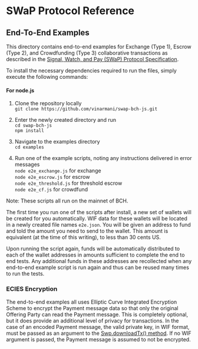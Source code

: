 # SWaP Protocol Reference

## End-To-End Examples

This directory contains end-to-end examples for Exchange (Type 1), Escrow (Type 2), and Crowdfunding (Type 3) collaborative transactions as described in the [Signal, Watch, and Pay (SWaP) Protocol Specification](https://github.com/vinarmani/swap-protocol/blob/master/swap-protocol-spec.md).

To install the necessary dependencies required to run the files, simply execute the following commands:

#### For node.js
1. Clone the repository locally<br>
`git clone https://github.com/vinarmani/swap-bch-js.git`

2. Enter the newly created directory and run<br>
`cd swap-bch-js`<br>
`npm install`

3. Navigate to the examples directory<br>
`cd examples`

4. Run one of the example scripts, noting any instructions delivered in error messages<br>
`node e2e_exchange.js` for exchange<br>
`node e2e_escrow.js` for escrow<br>
`node e2e_threshold.js` for threshold escrow<br>
`node e2e_cf.js` for crowdfund<br>

Note: These scripts all run on the mainnet of BCH.

The first time you run one of the scripts after install, a new set of wallets will be created for you automatically. WIF data for these wallets will be located in a newly created file names `e2e.json`. You will be given an address to fund and told the amount you need to send to the wallet. This amount is equivalent (at the time of this writing), to less than 30 cents US.

Upon running the script again, funds will be automatically distributed to each of the wallet addresses in amounts sufficient to complete the end to end tests. Any additional funds in these addresses are recollected when any end-to-end example script is run again and thus can be reused many times to run the tests.

### ECIES Encryption

The end-to-end examples all uses Elliptic Curve Integrated Encryption Scheme to encrypt the Payment message data so that only the original Offering Party can read the Payment message. This is completely optional, but it does provide an additional level of privacy for transactions. In the case of an encoded Payment message, the valid private key, in WIF format, must be passed as an argument to the [Swp.downloadTx() method](https://github.com/vinarmani/swap-bch-js/blob/master/lib/swp.js#L343). If no WIF argument is passed, the Payment message is assumed to not be encrypted.
